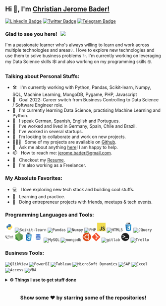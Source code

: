 ## Hi 👋, I'm [Christian Jerome Bader!](https://github.com/jeromebader/)

[![Linkedin Badge](https://img.shields.io/badge/-LinkedIn-0e76a8?style=flat-square&logo=Linkedin&logoColor=white)](https://www.linkedin.com/in/christian-jerome-bader/)
[![Twitter Badge](https://img.shields.io/badge/-Twitter-00acee?style=flat-square&logo=Twitter&logoColor=white)](https://twitter.com/Christian_Jero)
[![Telegram Badge](https://img.shields.io/badge/-Telegram-0088cc?style=flat-square&logo=Telegram&logoColor=white)](https://t.me/CJBader)

### Glad to see you here! &nbsp; ![](https://visitor-badge.glitch.me/badge?page_id=jeromebader.jeromebader&style=flat-square&color=0088cc)

I'm a passionate learner who's always willing to learn and work across multiple technologies and areas💡. I love to explore new technologies and use them to solve business problems ✨.  I'm currently working on leveraging my Data Science skills 🕸️ and also working on my programming skills 🤓.

### Talking about Personal Stuffs:

- 🛠 &nbsp; I'm currently working with Python, Pandas, Scikit-learn, Numpy, SQL, Machine Learning, MongoDB, Pygame, PHP, Javascript
- 🥅 &nbsp; Goal 2022: Career switch from Business Controlling to Data Science / Software Engineer role.
- 🚀 &nbsp; I'm currently learning Data Science, practising Machine Learning and Python.
- 💭 &nbsp; I speak German, Spanish, English and Portugues. 
- 💼 &nbsp; I've worked and lived in Germany, Spain, Chile and Brazil.
- 🌱 &nbsp; I've worked in several startups.
- 👯 &nbsp; I’m looking to collaborate and work on new projects.
- 👨🏻‍💻 &nbsp; Some of my projects are available on [Github](https://github.com/jeromebader).
- 💬 &nbsp; Ask me about anything [here](https://github.com/jeromebader/jeromebader/issues/)! I am happy to help.
- 📫 &nbsp; How to reach me: jerome.bader@gmail.com.
- 📝 &nbsp; Checkout my [Resume](https://www.linkedin.com/in/christian-jerome-bader/).
- 🔭 &nbsp; I'm also working as a Freelancer. 


### My Absolute Favorites:

- 💻 &nbsp; I love exploring new tech stack and building cool stuffs.
- 📰 &nbsp; Learning and practice.
- 🍕 &nbsp; Doing entrepreneur projects with friends, meetups & tech events.

### Programming Languages and Tools:

<code><img height="27" src="https://raw.githubusercontent.com/github/explore/80688e429a7d4ef2fca1e82350fe8e3517d3494d/topics/python/python.png" alt="python"></code>
<code><img height="27" src="https://raw.githubusercontent.com/scikit-learn/scikit-learn/main/doc/logos/scikit-learn-logo.png" alt="Scikit-learn"></code>
<code><img height="27" src="https://camo.githubusercontent.com/981d48e57e23a4907cebc4eb481799b5882595ea978261f22a3e131dcd6ebee6/68747470733a2f2f70616e6461732e7079646174612e6f72672f7374617469632f696d672f70616e6461732e737667" alt="Pandas"></code>
<code><img height="27" src="https://github.com/numpy/numpy/raw/main/branding/logo/primary/numpylogo.svg" alt="Numpy"></code>
<code><img height="27" src="https://camo.githubusercontent.com/ee7c2a37b02913fa0c8391d5ac4902336333e57dde7ab47ace2fb2e01ed1682e/68747470733a2f2f7777772e7068702e6e65742f696d616765732f6c6f676f732f6e65772d7068702d6c6f676f2e737667" alt="PHP"></code>
<code><img height="27" src="https://raw.githubusercontent.com/github/explore/80688e429a7d4ef2fca1e82350fe8e3517d3494d/topics/javascript/javascript.png" alt="javascript"></code>
<code><img height="27" src="https://raw.githubusercontent.com/gist/tracend/3798496/raw/640a549782e952bdbe31fbb41f819fa96240de42/HTML5_SF.svg" alt="HTML5"></code>
<code><img height="27" src="https://raw.githubusercontent.com/github/explore/6c6508f34230f0ac0d49e847a326429eefbfc030/topics/css/css.png" alt="CSS"></code>
<code><img height="27" src="https://e7.pngegg.com/pngimages/265/442/png-clipart-jquery-ui-javascript-web-browser-pasargad-text-trademark-thumbnail.png" alt="JQuery"></code>
<code><img height="27" src="https://raw.githubusercontent.com/github/explore/80688e429a7d4ef2fca1e82350fe8e3517d3494d/topics/flask/flask.png" alt="FLASK"></code>
<code><img height="27" src="https://raw.githubusercontent.com/github/explore/80688e429a7d4ef2fca1e82350fe8e3517d3494d/topics/nodejs/nodejs.png" alt="nodejs"></code>
<code><img height="27" src="https://raw.githubusercontent.com/github/explore/6c6508f34230f0ac0d49e847a326429eefbfc030/topics/css/css.png" alt="CSS"></code>
<code><img height="27" src="https://raw.githubusercontent.com/github/explore/80688e429a7d4ef2fca1e82350fe8e3517d3494d/topics/sql/sql.png" alt="sql"></code>
<code><img height="27" src="https://www.pngfind.com/pngs/m/74-744138_mysql-logo-png-mysql-transparent-png.png" alt="MySQL"></code>
<code><img height="27" src="https://encrypted-tbn0.gstatic.com/images?q=tbn%3AANd9GcSTTzPAw-55ssm1Im594xYZ9eRQu2JylrkYLg&usqp=CAU" alt="mongodb"></code>
<code><img height="27" src="https://raw.githubusercontent.com/github/explore/80688e429a7d4ef2fca1e82350fe8e3517d3494d/topics/ubuntu/ubuntu.png" alt="Linux Ubuntu"></code>
<code><img height="27" src="https://raw.githubusercontent.com/devicons/devicon/master/icons/git/git-original.svg" alt="git"></code>
<code><img height="27" src="https://cdn.freebiesupply.com/logos/large/2x/gitlab-logo-png-transparent.png" alt="gitlab"></code>
<code><img height="27" src="https://raw.githubusercontent.com/github/explore/80688e429a7d4ef2fca1e82350fe8e3517d3494d/topics/terminal/terminal.png" alt="terminal"></code>
<code><img height="27" src="https://toppng.com/uploads/preview/trello-logo-vector-11573941011bge3nswnhm.png" alt="Trello"></code>

### Business Tools:
<code><img height="27" src="https://w7.pngwing.com/pngs/370/530/png-transparent-round-green-and-white-logo-qlik-business-intelligence-software-dashboard-logo-others-miscellaneous-company-grass.png" alt="QlikView"></code>
<code><img height="27" src="https://mpng.subpng.com/20180820/sji/kisspng-power-bi-logo-business-intelligence-brand-microsof-exquitech-5b7b58763428b8.5551055215348102302137.jpg" alt="PowerBI"></code>
<code><img height="27" src="https://camo.githubusercontent.com/c13034cf5ce18abda1a57109359a1d8656ba197b60a4c8c2bfd9cf95ad4824ca/68747470733a2f2f63646e6c2e74626c7366742e636f6d2f73697465732f64656661756c742f66696c65732f70616765732f7461626c6561756c6f676f5f686967687265732e706e67" alt="Tableau"></code>
<code><img height="27" src="https://e7.pngegg.com/pngimages/351/968/png-clipart-logo-microsoft-dynamics-crm-microsoft-dynamics-erp-microsoft-dynamics-c5-dynamic-logo-text-logo.png" alt="MicroSoft Dynamics"></code>
<code><img height="27" src="https://pngset.com/images/sap-logo-text-word-label-symbol-transparent-png-2224614.png" alt="SAP"></code>
<code><img height="27" src="https://www.clipartmax.com/png/middle/115-1150991_microsoftexcel-logo-1-ms-excel-logo-transparent.png" alt="Excel"></code>
<code><img height="27" src="https://w7.pngwing.com/pngs/997/108/png-transparent-microsoft-access-microsoft-office-2013-microsoft-office-365-microsoft-text-rectangle-logo.png" alt="Access"></code>
<code><img height="27" src="http://excelhints.com/Blog/wp-content/uploads/2017/09/Microsoft-excel-vba-logo.png" alt="VBA"></code>



<details>	
  <br />
  <summary><b>⚙️ Things I use to get stuff done</b></summary>
  	<ul>
  	    <li><b>OS:</b> Ubuntu 22.04.</li>
	    <li><b>Laptop: </b> DELL VOSTRO 3400 (i5 11th) 16 GB, 256 GB SSD.</li>
  	    <li><b>Browser: </b> Google Chrome, Brave. </li>
	    <li><b>Code Editor:</b> VSCode - The best editor out there.</li>
	    <li><b>To Stay Updated:</b> StackOverflow, Dev.to, Medium, Linkedin and Twitter, Friends.</li>
	</ul>	
</details>

#

<div align="center">

### Show some ❤️ by starring some of the repositories!

</div>
